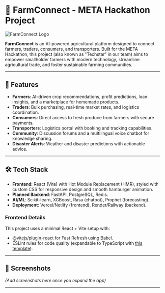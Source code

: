 # 🌾 FarmConnect - META Hackathon Project

![FarmConnect Logo](https://via.placeholder.com/150) <!-- Replace with your logo URL if you have one -->

**FarmConnect** is an AI-powered agricultural platform designed to connect farmers, traders, consumers, and transporters. Built for the META Hackathon, this project (also known as "Techstar" in our team) aims to empower smallholder farmers with modern technology, streamline agricultural trade, and foster sustainable farming communities.

---

## 🚀 Features

- **Farmers**: AI-driven crop recommendations, profit predictions, loan insights, and a marketplace for homemade products.
- **Traders**: Bulk purchasing, real-time market rates, and logistics coordination.
- **Consumers**: Direct access to fresh produce from farmers with secure payments.
- **Transporters**: Logistics portal with booking and tracking capabilities.
- **Community**: Discussion forums and a multilingual voice chatbot for knowledge sharing.
- **Disaster Alerts**: Weather and disaster predictions with actionable advice.

---

## 🛠️ Tech Stack

- **Frontend**: React (Vite) with Hot Module Replacement (HMR), styled with custom CSS for responsive design and smooth hamburger animation.
- **Planned Backend**: FastAPI, PostgreSQL, Redis.
- **AI/ML**: Scikit-learn, XGBoost, Rasa (chatbot), Prophet (forecasting).
- **Deployment**: Vercel/Netlify (frontend), Render/Railway (backend).

### Frontend Details
This project uses a minimal React + Vite setup with:
- [@vitejs/plugin-react](https://github.com/vitejs/vite-plugin-react/blob/main/packages/plugin-react/README.md) for Fast Refresh using Babel.
- ESLint rules for code quality (expandable to TypeScript with [this template](https://github.com/vitejs/vite/tree/main/packages/create-vite/template-react-ts)).

---

## 📸 Screenshots

*(Add screenshots here once you expand the app)*

---

